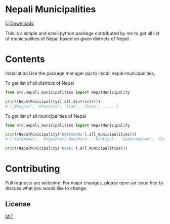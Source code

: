 # Nepali Municipalities
[![Downloads](https://static.pepy.tech/personalized-badge/nepali-municipality?period=total&units=international_system&left_color=black&right_color=yellowgreen&left_text=Downloads)](https://pepy.tech/project/nepali-municipality)


This is a simple and small python package contributed by me to get all list of municipalities of Nepal based on given districts of Nepal.
# Contents
Installation
Use the package manager pip to install nepal-municipalities.

To get list of all districts of Nepal

```python
from src.nepali_municipalities import NepalMunicipality

print(NepalMunicipality().all_districts())
# ['Bhojpur', 'Dhankuta', 'Ilam', 'Jhapa', ......]

```

To get list of all municipalities of Nepal

```python
from src.nepali_municipalities import NepalMunicipality

print(NepalMunicipality('Kathmandu').all_municipalities())
# ['Kathmandu', 'Kageshwori Manohara', 'Kirtipur', 'Gokarneshwor', 'Chandragiri', 'Tokha', 'Tarkeshwor', 'Dakchinkali', 'Nagarjun', 'Budhanilkantha', 'Shankharapur']

print(NepalMunicipality('Kaski').all_municipalities())
```


# Contributing
Pull requests are welcome. For major changes, please open an issue first to discuss what you would like to change.


## License
[MIT](https://choosealicense.com/licenses/mit/)
